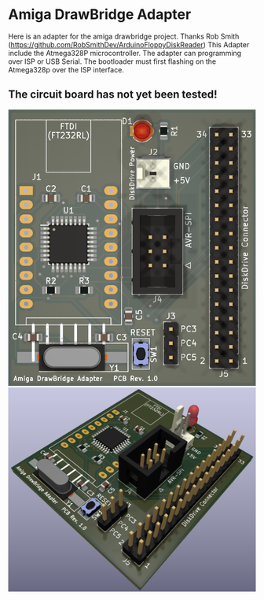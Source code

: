 # Amiga DrawBridge Adapter
Here is an adapter for the amiga drawbridge project. Thanks Rob Smith (https://github.com/RobSmithDev/ArduinoFloppyDiskReader) This Adapter include the Atmega328P microcontroller. The adapter can programming over ISP or USB Serial. The bootloader must first flashing on the Atmega328p over the ISP interface.

## The circuit board has not yet been tested!

![Screenshot1](doc/pictures/amiga_drawbridge_pcb1.png)
![Screenshot2](doc/pictures/amiga_drawbridge_pcb2.png)
